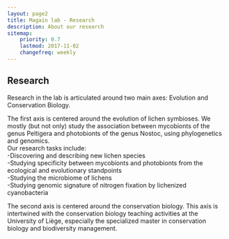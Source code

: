 ```yaml
---
layout: page2
title: Magain lab - Research 
description: About our research
sitemap:
    priority: 0.7
    lastmod: 2017-11-02
    changefreq: weekly
---
```

## Research


<p> Research in the lab is articulated around two main axes: Evolution and Conservation Biology.

<div class="box">
  <p>
The first axis is centered around the evolution of lichen symbioses. We mostly (but not only) study the association between mycobionts of the genus Peltigera and photobionts of the genus Nostoc, using phylogenetics and genomics.
<br /> Our research tasks include:
<br />-Discovering and describing new lichen species
<br />-Studying specificity between mycobionts and photobionts from the ecological and evolutionary standpoints
<br />-Studying the microbiome of lichens
<br />-Studying genomic signature of nitrogen fixation by lichenized cyanobacteria</p>
</div>

<div class="box">
  <p>
The second axis is centered around the conservation biology. This axis is intertwined with the conservation biology teaching activities at the University of Liège, especially the specialized master in conservation biology and biodiversity management. </p>
</div>